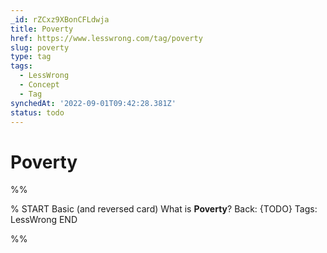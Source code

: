 ```yaml
---
_id: rZCxz9XBonCFLdwja
title: Poverty
href: https://www.lesswrong.com/tag/poverty
slug: poverty
type: tag
tags:
  - LessWrong
  - Concept
  - Tag
synchedAt: '2022-09-01T09:42:28.381Z'
status: todo
---
```


# Poverty


%%

% START
Basic (and reversed card)
What is **Poverty**?
Back: {TODO}
Tags: LessWrong
END
<!--ID: 1663156982609-->


%%
	
